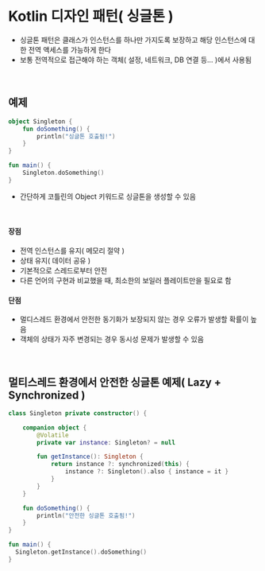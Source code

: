 # Kotlin 디자인 패턴( 싱글톤 )
- 싱글톤 패턴은 클래스가 인스턴스를 하나만 가지도록 보장하고 해당 인스턴스에 대한 전역 액세스를 가능하게 한다
- 보통 전역적으로 접근해야 하는 객체( 설정, 네트워크, DB 연결 등... )에서 사용됨

</br>

## 예제
```kotlin
object Singleton {
    fun doSomething() {
        println("싱글톤 호출됨!")
    }
}

fun main() {
    Singleton.doSomething()
}
```
- 간단하게 코틀린의 Object 키워드로 싱글톤을 생성할 수 있음

</br>

#### 장점
- 전역 인스턴스를 유지( 메모리 절약 )
- 상태 유지( 데이터 공유 )
- 기본적으로 스레드로부터 안전
- 다른 언어의 구현과 비교했을 때, 최소한의 보일러 플레이트만을 필요로 함

#### 단점
- 멀디스레드 환경에서 안전한 동기화가 보장되지 않는 경우 오류가 발생할 확률이 높음
- 객체의 상태가 자주 변경되는 경우 동시성 문제가 발생할 수 있음

</br>

## 멀티스레드 환경에서 안전한 싱글톤 예제( Lazy + Synchronized )
```kotlin
class Singleton private constructor() {

    companion object {
        @Volatile
        private var instance: Singleton? = null

        fun getInstance(): Singleton {
            return instance ?: synchronized(this) {
                instance ?: Singleton().also { instance = it }
            }
        }
    }

    fun doSomething() {
        println("안전한 싱글톤 호출됨!")
    }
}

fun main() {
  Singleton.getInstance().doSomething()
}
```
